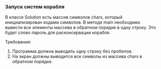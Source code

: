 
### Запуск систем корабля

В классе Solution есть массив символов chars, который инициализирован кодами символов.
В методе main необходимо вывести все элементы массива в обратном порядке в одну строку.
Это будет слово пароль для расконсервации корабля.


Требования:
1.	Программа должна выводить одну строку без пробелов.
2.	На экран должны выводится все символы из массива chars в обратном порядке.


